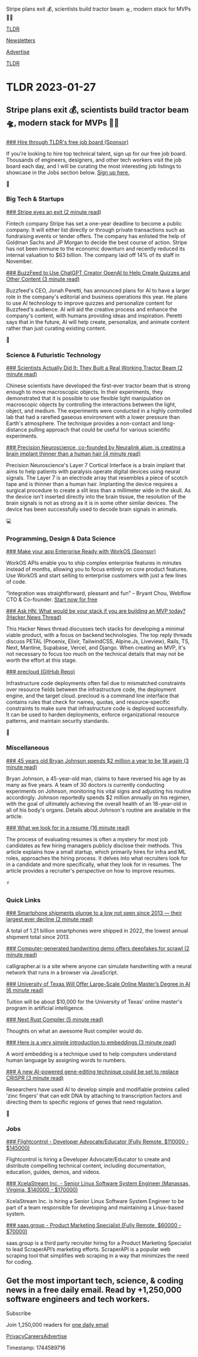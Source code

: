 Stripe plans exit 💰, scientists build tractor beam 🛸, modern stack for MVPs 👨‍💻

[TLDR](/)

[Newsletters](/newsletters)

[Advertise](https://advertise.tldr.tech/)

[TLDR](/)

# TLDR 2023-01-27

## Stripe plans exit 💰, scientists build tractor beam 🛸, modern stack for MVPs 👨‍💻

### 

[### Hire through TLDR's free job board (Sponsor)](https://tldr.tech/employer/sign-up)

If you're looking to hire top technical talent, sign up for our free job board. Thousands of engineers, designers, and other tech workers visit the job board each day, and I will be curating the most interesting job listings to showcase in the Jobs section below. [Sign up here.](https://tldr.tech/employer/sign-up)

📱

### Big Tech & Startups

[### Stripe eyes an exit (2 minute read)](https://techcrunch.com/2023/01/26/fintech-stripe-eyes-an-exit/?utm_source=tldrnewsletter)

Fintech company Stripe has set a one-year deadline to become a public company. It will either list directly or through private transactions such as fundraising events or tender offers. The company has enlisted the help of Goldman Sachs and JP Morgan to decide the best course of action. Stripe has not been immune to the economic downturn and recently reduced its internal valuation to $63 billion. The company laid off 14% of its staff in November.

[### BuzzFeed to Use ChatGPT Creator OpenAI to Help Create Quizzes and Other Content (3 minute read)](https://archive.ph/TvP3p?utm_source=tldrnewsletter)

Buzzfeed's CEO, Jonah Peretti, has announced plans for AI to have a larger role in the company's editorial and business operations this year. He plans to use AI technology to improve quizzes and personalize content for Buzzfeed's audience. AI will aid the creative process and enhance the company's content, with humans providing ideas and inspiration. Peretti says that in the future, AI will help create, personalize, and animate content rather than just curating existing content.

🚀

### Science & Futuristic Technology

[### Scientists Actually Did It: They Built a Real Working Tractor Beam (2 minute read)](https://www.popularmechanics.com/science/a42676079/scientists-build-working-tractor-beam/?utm_source=tldrnewsletter)

Chinese scientists have developed the first-ever tractor beam that is strong enough to move macroscopic objects. In their experiments, they demonstrated that it is possible to use flexible light manipulation on macroscopic objects by controlling the interactions between the light, object, and medium. The experiments were conducted in a highly controlled lab that had a rarefied gaseous environment with a lower pressure than Earth's atmosphere. The technique provides a non-contact and long-distance pulling approach that could be useful for various scientific experiments.

[### Precision Neuroscience, co-founded by Neuralink alum, is creating a brain implant thinner than a human hair (4 minute read)](https://www.cnbc.com/2023/01/25/capoot-precision-neuroscience-12523.html?utm_source=tldrnewsletter)

Precision Neuroscience's Layer 7 Cortical Interface is a brain implant that aims to help patients with paralysis operate digital devices using neural signals. The Layer 7 is an electrode array that resembles a piece of scotch tape and is thinner than a human hair. Implanting the device requires a surgical procedure to create a slit less than a millimeter wide in the skull. As the device isn't inserted directly into the brain tissue, the resolution of the brain signals is not as strong as it is in some other similar devices. The device has been successfully used to decode brain signals in animals.

💻

### Programming, Design & Data Science

[### Make your app Enterprise Ready with WorkOS (Sponsor)](https://workos.com/?utm_source=tldr&amp;utm_medium=newsletter&amp;utm_campaign=tldr-2023)

WorkOS APIs enable you to ship complex enterprise features in minutes instead of months, allowing you to focus entirely on core product features. Use WorkOS and start selling to enterprise customers with just a few lines of code.

“Integration was straightforward, pleasant and fun” – Bryant Chou, Webflow CTO & Co-founder. [Start now for free](https://workos.com/?utm_source=tldr&utm_medium=newsletter&utm_campaign=tldr-2023)

[### Ask HN: What would be your stack if you are building an MVP today? (Hacker News Thread)](https://news.ycombinator.com/item?id=34530052)

This Hacker News thread discusses tech stacks for developing a minimal viable product, with a focus on backend technologies. The top reply threads discuss PETAL (Phoenix, Elixir, TailwindCSS, Alpine.Js, Liveview), Rails, TS, Next, Mantine, Supabase, Vercel, and Django. When creating an MVP, it's not necessary to focus too much on the technical details that may not be worth the effort at this stage.

[### precloud (GitHub Repo)](https://github.com/tinystacks/precloud?utm_source=tldrnewsletter)

Infrastructure code deployments often fail due to mismatched constraints over resource fields between the infrastructure code, the deployment engine, and the target cloud. precloud is a command line interface that contains rules that check for names, quotas, and resource-specific constraints to make sure that infrastructure code is deployed successfully. It can be used to harden deployments, enforce organizational resource patterns, and maintain security standards.

🎁

### Miscellaneous

[### 45 years old Bryan Johnson spends $2 million a year to be 18 again (3 minute read)](https://interestingengineering.com/innovation/bryan-johnson-reduces-biological-age?utm_source=tldrnewsletter)

Bryan Johnson, a 45-year-old man, claims to have reversed his age by as many as five years. A team of 30 doctors is currently conducting experiments on Johnson, monitoring his vital signs and adjusting his routine accordingly. Johnson reportedly spends $2 million annually on his regimen, with the goal of ultimately achieving the overall health of an 18-year-old in all of his body's organs. Details about Johnson's routine are available in the article.

[### What we look for in a resume (16 minute read)](https://huyenchip.com/2023/01/24/what-we-look-for-in-a-candidate.html?utm_source=tldrnewsletter)

The process of evaluating resumes is often a mystery for most job candidates as few hiring managers publicly disclose their methods. This article explains how a small startup, which primarily hires for infra and ML roles, approaches the hiring process. It delves into what recruiters look for in a candidate and more specifically, what they look for in resumes. The article provides a recruiter's perspective on how to improve resumes.

⚡

### Quick Links

[### Smartphone shipments plunge to a low not seen since 2013 — their largest ever decline (2 minute read)](https://www.cnbc.com/2023/01/26/apple-retains-top-smartphone-spot-as-global-shipments-fall-to-2013-low.html?utm_source=tldrnewsletter)

A total of 1.21 billion smartphones were shipped in 2022, the lowest annual shipment total since 2013.

[### Computer-generated handwriting demo offers deepfakes for scrawl (2 minute read)](https://arstechnica.com/information-technology/2023/01/computer-generated-handwriting-demo-offers-deepfakes-for-scrawl/?utm_source=tldrnewsletter)

calligrapher.ai is a site where anyone can simulate handwriting with a neural network that runs in a browser via JavaScript.

[### University of Texas Will Offer Large-Scale Online Master’s Degree in AI (6 minute read)](https://archive.ph/5dgFD?utm_source=tldrnewsletter)

Tuition will be about $10,000 for the University of Texas' online master's program in artificial intelligence.

[### Next Rust Compiler (5 minute read)](https://matklad.github.io/2023/01/25/next-rust-compiler.html?utm_source=tldrnewsletter)

Thoughts on what an awesome Rust compiler would do.

[### Here is a very simple introduction to embeddings (3 minute read)](https://twitter.com/CohereAI/status/1618237043116593152?s=20&amp;t=dKwdFmWoq1_1so4MYxkIQA?utm_source=tldrnewsletter)

A word embedding is a technique used to help computers understand human language by assigning words to numbers.

[### A new AI-powered gene-editing technique could be set to replace CRISPR (3 minute read)](https://interestingengineering.com/science/ai-dna-editing-zinc-fingers?utm_source=tldrnewsletter)

Researchers have used AI to develop simple and modifiable proteins called 'zinc fingers' that can edit DNA by attaching to transcription factors and directing them to specific regions of genes that need regulation.

💼

### Jobs

[### Flightcontrol - Developer Advocate/Educator (Fully Remote, $110000 - $145000)](https://tldr.tech/jobs/developer-advocate%2Feducator-at-a-calm%2C-ambitious-devtools-startup/220)

Flightcontrol is hiring a Developer Advocate/Educator to create and distribute compelling technical content, including documentation, education, guides, demos, and videos.

[### XcelaStream Inc. - Senior Linux Software System Engineer (Manassas, Virginia, $140000 - $170000)](https://tldr.tech/jobs/senior-linux-software-system-engineer/218)

XcelaStream Inc. is hiring a Senior Linux Software System Engineer to be part of a team responsible for developing and maintaining a Linux-based system.

[### saas.group - Product Marketing Specialist (Fully Remote, $60000 - $70000)](https://tldr.tech/jobs/product-marketing-specialist-(scraperapi)/216)

saas.group is a third party recruiter hiring for a Product Marketing Specialist to lead ScraperAPI’s marketing efforts. ScraperAPI is a popular web scraping tool that simplifies web scraping in a way that minimizes the need for coding.

## Get the most important tech, science, & coding news in a free daily email. Read by +1,250,000 software engineers and tech workers.

Subscribe

Join 1,250,000 readers for [one daily email](/api/latest/tech)

[Privacy](/privacy)[Careers](https://jobs.ashbyhq.com/tldr.tech)[Advertise](/tech/advertise)

Timestamp: 1744589716